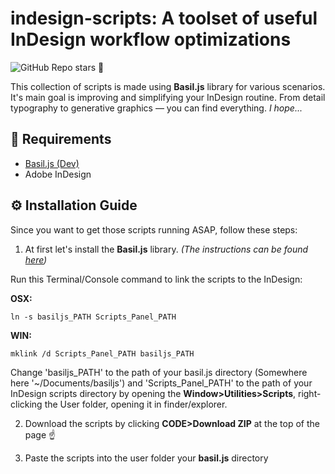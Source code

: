 # indesign-scripts: A toolset of useful InDesign workflow optimizations
![GitHub Repo stars](https://img.shields.io/github/stars/vladysolonyi/indesign-scripts?style=social)
🥲

This collection of scripts is made using **Basil.js** library for various scenarios. It's main goal is improving and simplifying your InDesign routine. From detail typography to generative graphics — you can find everything. *I hope...*

## 📜 Requirements
  - [Basil.js (Dev)](https://github.com/basiljs/basil.js/tree/develop)
  - Adobe InDesign

## ⚙️ Installation Guide

Since you want to get those scripts running ASAP, follow these steps:

1. At first let's install the **Basil.js** library. *(The instructions can be found [here](https://basiljs2.netlify.app/tutorials/01-getting-started/))*

Run this Terminal/Console command to link the scripts to the InDesign:
  
**OSX:**
```
ln -s basiljs_PATH Scripts_Panel_PATH
```
**WIN:**
```
mklink /d Scripts_Panel_PATH basiljs_PATH
```

Change 'basiljs_PATH' to the path of your basil.js directory (Somewhere here '~/Documents/basiljs') and 'Scripts_Panel_PATH' to the path of your InDesign scripts directory by opening the **Window>Utilities>Scripts**, right-clicking the User folder, opening it in finder/explorer.

2. Download the scripts by clicking **CODE>Download ZIP** at the top of the page ☝️ 

3. Paste the scripts into the user folder your **basil.js** directory
